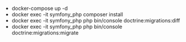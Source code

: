 - docker-compose up -d
- docker exec -it symfony_php composer install
- docker exec -it symfony_php php bin/console doctrine:migrations:diff
- docker exec -it symfony_php php bin/console doctrine:migrations:migrate
